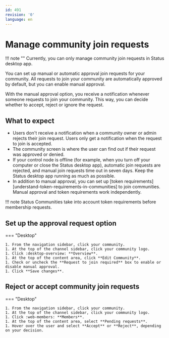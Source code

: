 ```yaml
---
id: 491
revision: '0'
language: en
---
```


# Manage community join requests

!!! note ""
Currently, you can only manage community join requests in Status desktop app.

You can set up manual or automatic approval join requests for your community. All requests to join your community are automatically approved by default, but you can enable manual approval.

With the manual approval option, you receive a notification whenever someone requests to join your community. This way, you can decide whether to accept, reject or ignore the request.

## What to expect

- Users don't receive a notification when a community owner or admin rejects their join request. Users only get a notification when the request to join is accepted.
- The community screen is where the user can find out if their request was approved or denied.
- If your control node is offline (for example, when you turn off your computer or close the Status desktop app), automatic join requests are rejected, and manual join requests time out in seven days. Keep the Status desktop app running as much as possible.
- In addition to manual approval, you can set up [token requirements][understand-token-requirements-in-communities] to join communities. Manual approval and token requirements work independently.

!!! note
Status Communities take into account token requirements before membership requests.

## Set up the approval request option

=== "Desktop"

    1. From the navigation sidebar, click your community.
    1. At the top of the channel sidebar, click your community logo.
    1. Click :desktop-overview: **Overview**.
    1. At the top of the content area, click **Edit Community**.
    1. Check or uncheck the **Request to join required** box to enable or disable manual approval.
    1. Click **Save changes**.

## Reject or accept community join requests

=== "Desktop"

    1. From the navigation sidebar, click your community.
    1. At the top of the channel sidebar, click your community logo.
    1. Click :web-members: **Members**.
    1. At the top of the content area, select **Pending requests**.
    1. Hover over the user and select **Accept** or **Reject**, depending on your decision.
